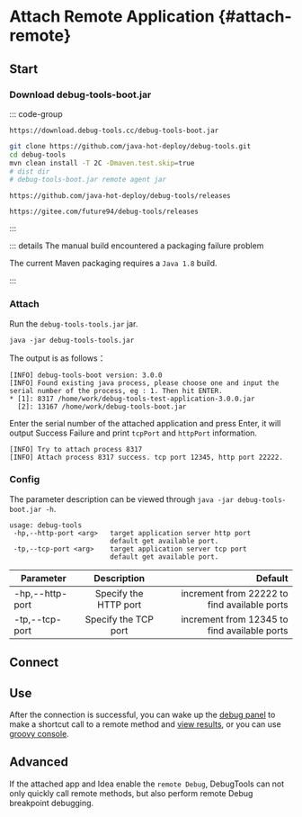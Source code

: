 # Attach Remote Application {#attach-remote}

## Start

### Download debug-tools-boot.jar

::: code-group

```text [url]
https://download.debug-tools.cc/debug-tools-boot.jar
```

```sh [Build manually]
git clone https://github.com/java-hot-deploy/debug-tools.git
cd debug-tools
mvn clean install -T 2C -Dmaven.test.skip=true
# dist dir
# debug-tools-boot.jar remote agent jar
```

```text [github]
https://github.com/java-hot-deploy/debug-tools/releases
```

```text [gitee]
https://gitee.com/future94/debug-tools/releases
```

:::

::: details The manual build encountered a packaging failure problem

The current Maven packaging requires a `Java 1.8` build.

:::

### Attach

Run the `debug-tools-tools.jar` jar.

```shell
java -jar debug-tools-tools.jar
```

The output is as follows：

```text
[INFO] debug-tools-boot version: 3.0.0
[INFO] Found existing java process, please choose one and input the serial number of the process, eg : 1. Then hit ENTER.
* [1]: 8317 /home/work/debug-tools-test-application-3.0.0.jar
  [2]: 13167 /home/work/debug-tools-boot.jar
```

Enter the serial number of the attached application and press Enter, it will output Success Failure and print `tcpPort` and `httpPort` information.

```text
[INFO] Try to attach process 8317
[INFO] Attach process 8317 success. tcp port 12345, http port 22222.
```

### Config

The parameter description can be viewed through `java -jar debug-tools-boot.jar -h`.

```text
usage: debug-tools
 -hp,--http-port <arg>   target application server http port
                         default get available port.
 -tp,--tcp-port <arg>    target application server tcp port
                         default get available port.
```

| Parameter       |      Description      |                                      Default |
|-----------------|:---------------------:|---------------------------------------------:|
| -hp,--http-port | Specify the HTTP port | increment from 22222 to find available ports |
| -tp,--tcp-port  | Specify the TCP port  | increment from 12345 to find available ports |

## Connect

<!--@include: ./parts/connect-remote.md-->

## Use

After the connection is successful, you can wake up the [debug panel](./quick-debug) to make a shortcut call to a remote method and [view results](./run-result), or you can use [groovy console](./groovy-execute).

## Advanced

If the attached app and Idea enable the `remote Debug`, DebugTools can not only quickly call remote methods, but also perform remote Debug breakpoint debugging.
